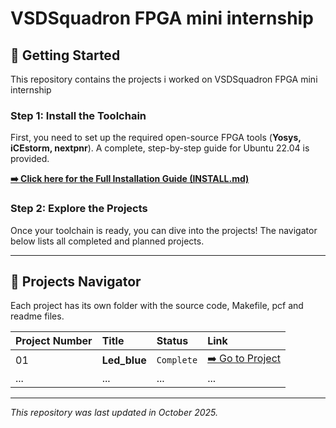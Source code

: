 # VSDSquadron FPGA mini internship

## 🚀 Getting Started

This repository contains the projects i worked on VSDSquadron FPGA mini internship

### Step 1: Install the Toolchain
First, you need to set up the required open-source FPGA tools (**Yosys, iCEstorm, nextpnr**). A complete, step-by-step guide for Ubuntu 22.04 is provided.

**[➡️ Click here for the Full Installation Guide (INSTALL.md)](INSTALL.md)**

### Step 2: Explore the Projects
Once your toolchain is ready, you can dive into the projects! The navigator below lists all completed and planned projects.

---

## 📂 Projects Navigator

Each project has its own folder with the source code, Makefile, pcf  and readme files.

| Project Number | Title                                   | Status      | Link                                                            |
| :------------- | :-------------------------------------- | :---------- | :-------------------------------------------------------------- |
| 01             | **Led_blue** | `Complete`  | [➡️ Go to Project](./blue_led/)        |
| ...            | ...                                     | ...         | ...                                                             |

---
*This repository was last updated in October 2025.*

